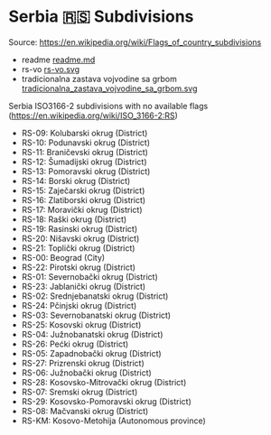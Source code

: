 # Serbia 🇷🇸 Subdivisions

Source: https://en.wikipedia.org/wiki/Flags_of_country_subdivisions

* readme [readme.md](https://github.com/amckenna41/iso3166-flag-icons/blob/main/iso3166-2-icons/RS/readme.md)
* rs-vo [rs-vo.svg](https://github.com/amckenna41/iso3166-flag-icons/blob/main/iso3166-2-icons/RS/rs-vo.svg)
* tradicionalna zastava vojvodine sa grbom [tradicionalna_zastava_vojvodine_sa_grbom.svg](https://github.com/amckenna41/iso3166-flag-icons/blob/main/iso3166-2-icons/RS/tradicionalna_zastava_vojvodine_sa_grbom.svg)

Serbia ISO3166-2 subdivisions with no available flags (https://en.wikipedia.org/wiki/ISO_3166-2:RS)

* RS-09: Kolubarski okrug (District)
* RS-10: Podunavski okrug (District)
* RS-11: Braničevski okrug (District)
* RS-12: Šumadijski okrug (District)
* RS-13: Pomoravski okrug (District)
* RS-14: Borski okrug (District)
* RS-15: Zaječarski okrug (District)
* RS-16: Zlatiborski okrug (District)
* RS-17: Moravički okrug (District)
* RS-18: Raški okrug (District)
* RS-19: Rasinski okrug (District)
* RS-20: Nišavski okrug (District)
* RS-21: Toplički okrug (District)
* RS-00: Beograd (City)
* RS-22: Pirotski okrug (District)
* RS-01: Severnobački okrug (District)
* RS-23: Jablanički okrug (District)
* RS-02: Srednjebanatski okrug (District)
* RS-24: Pčinjski okrug (District)
* RS-03: Severnobanatski okrug (District)
* RS-25: Kosovski okrug (District)
* RS-04: Južnobanatski okrug (District)
* RS-26: Pećki okrug (District)
* RS-05: Zapadnobački okrug (District)
* RS-27: Prizrenski okrug (District)
* RS-06: Južnobački okrug (District)
* RS-28: Kosovsko-Mitrovački okrug (District)
* RS-07: Sremski okrug (District)
* RS-29: Kosovsko-Pomoravski okrug (District)
* RS-08: Mačvanski okrug (District)
* RS-KM: Kosovo-Metohija (Autonomous province)